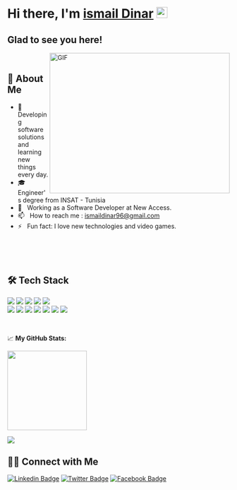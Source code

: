 # Hi there, I'm <a href="https://ismail-dinar.me" target="_blank">ismail Dinar</a> <img src="https://media.giphy.com/media/hvRJCLFzcasrR4ia7z/giphy.gif" width="25px">

## Glad to see you here! &nbsp;

<img align="right" alt="GIF" src="https://github.com/Gapur/Gapur/blob/master/coding.gif?raw=true" width="408" height="318" />

<br>

## 📙 About Me

- 🤔 &nbsp; Developing software solutions and learning new things every day.
- 🎓 &nbsp; Engineer's degree from INSAT - Tunisia
- 💼 &nbsp; Working as a Software Developer at New Access.
- 📫 &nbsp; How to reach me : <a href="mailto:ismaildinar96@gmail.com" target="_blank">ismaildinar96@gmail.com</a>
- ⚡ &nbsp; Fun fact: I love new technologies and video games.

<br>
<br>
<br>

## 🛠 Tech Stack

 ![](https://img.shields.io/badge/Angular-DD0031?style=for-the-badge&logo=angular&logoColor=white) ![](https://img.shields.io/badge/Bootstrap-563D7C?style=for-the-badge&logo=bootstrap&logoColor=white) [](https://img.shields.io/badge/MySQL-00000F?style=for-the-badge&logo=mysql&logoColor=white) ![](https://img.shields.io/badge/TypeScript-007ACC?style=for-the-badge&logo=typescript&logoColor=white) ![](	https://img.shields.io/badge/JavaScript-323330?style=for-the-badge&logo=javascript&logoColor=F7DF1E) ![](https://img.shields.io/badge/HTML-239120?style=for-the-badge&logo=html5&logoColor=white) <br/> ![](https://img.shields.io/badge/CSS-239120?&style=for-the-badge&logo=css3&logoColor=white) ![](https://img.shields.io/badge/Sass-CC6699?style=for-the-badge&logo=sass&logoColor=white) ![](https://img.shields.io/badge/Linux-FCC624?style=for-the-badge&logo=linux&logoColor=black) ![](https://img.shields.io/badge/Ubuntu-E95420?style=for-the-badge&logo=ubuntu&logoColor=white) ![](https://img.shields.io/badge/Windows-0078D6?style=for-the-badge&logo=windows&logoColor=white) ![](https://img.shields.io/badge/Docker-2CA5E0?style=for-the-badge&logo=docker&logoColor=white) ![](https://img.shields.io/badge/Java-ED8B00?style=for-the-badge&logo=java&logoColor=white)


<br/>



📈 **My GitHub Stats:**

  <img height="180em" src="https://github-readme-stats.vercel.app/api?username=ismail-dinar&show_icons=true&hide_border=true&&count_private=true&include_all_commits=true" />

 ![](https://visitor-badge.glitch.me/badge?page_id=ismail-dinar.ismail-dinar)
 
## 🤝🏻 Connect with Me

[![Linkedin Badge](https://img.shields.io/badge/LinkedIn-0077B5?style=for-the-badge&logo=linkedin&logoColor=white)](https://www.linkedin.com/in/ismail-dinar/)
[![Twitter Badge](https://img.shields.io/badge/Twitter-1DA1F2?style=for-the-badge&logo=twitter&logoColor=white)](https://twitter.com/DinaR_Sm41L)
[![Facebook Badge](https://img.shields.io/badge/Facebook-1877F2?style=for-the-badge&logo=facebook&logoColor=white)](https://www.facebook.com/smail.dinar.96/)
